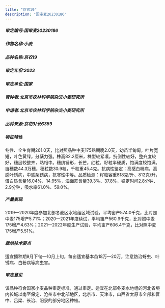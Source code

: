 ```yaml
---
title: "京农19"
description: "国审麦20230186"
---
```

##### 审定编号:国审麦20230186

##### 作物名称:小麦

##### 品种名称:京农19

##### 审定年份:2023

##### 审定单位:国家

##### 育种者:北京市农林科学院杂交小麦研究所

##### 申请者:北京市农林科学院杂交小麦研究所

##### 品种来源:京花9/长6359

##### 特征特性
冬性、全生育期261.0天，比对照品种中麦175熟期晚2.0天，幼苗半匍匐，叶片宽短，叶色黄绿，分蘖力强。株高82.2厘米，株型较紧凑，抗倒性较好，整齐度较好，穗层较整齐，熟相中。穗纺锤形，长芒，红粒，籽粒半硬质，饱满度较饱满。亩穗数44.3万穗，穗粒数30.9粒，千粒重45.4克。抗病性鉴定：高感白粉病，高感叶锈病，中感条锈病，抗寒性中等。品质检测：籽粒容重818克/升、812克/升，蛋白质含量16.04%、14.95%，湿面筋含量39.3%、37.8%，稳定时间2.8分钟、2.9分钟，吸水率61.0%、59.0%。

##### 产量表现
2019—2020年度参加北部冬麦区水地组区域试验，平均亩产574.0千克，比对照中麦175增产5.71%；2020—2021年度续试，平均亩产560.9千克，比对照中麦175增产4.63%；2021—2022年度生产试验，平均亩产606.4千克，比对照中麦175增产5.51%。

##### 栽培技术要点
适宜播种期9月下旬—10月上旬，每亩适宜基本苗18万—20万，注意防治蚜虫、叶锈病、白粉病等病虫害。

##### 审定意见
该品种符合国家小麦品种审定标准，通过审定。适宜在北部冬麦水地组的河北省境内长城以南至保定、沧州市中北部地区，北京市、天津市，山西省太原市全部和晋中、吕梁、长治、阳泉的部分地区种植。
